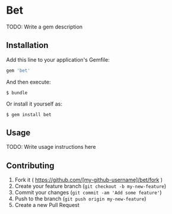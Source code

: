 # Bet

TODO: Write a gem description

## Installation

Add this line to your application's Gemfile:

```ruby
gem 'bet'
```

And then execute:

    $ bundle

Or install it yourself as:

    $ gem install bet

## Usage

TODO: Write usage instructions here

## Contributing

1. Fork it ( https://github.com/[my-github-username]/bet/fork )
2. Create your feature branch (`git checkout -b my-new-feature`)
3. Commit your changes (`git commit -am 'Add some feature'`)
4. Push to the branch (`git push origin my-new-feature`)
5. Create a new Pull Request
